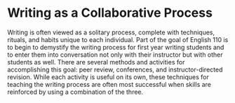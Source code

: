 # Writing as a Collaborative Process

Writing is often viewed as a solitary process, complete with techniques, rituals, and habits unique to each individual.  Part of the goal of English 110 is to begin to demystify the writing process for first year writing students and to enter them into conversation not only with their instructor but with other students as well.  There are several methods and activities for accomplishing this goal: peer review, conferences, and instructor-directed revision.  While each activity is useful on its own, these techniques for teaching the writing process are often most successful when skills are reinforced by using a combination of the three.


